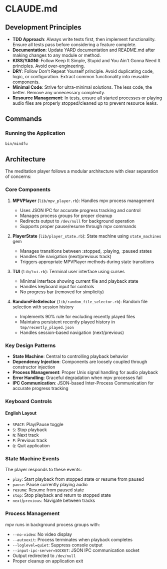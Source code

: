 # CLAUDE.md

## Development Principles

- **TDD Approach**: Always write tests first, then implement functionality. Ensure all tests pass before considering a feature complete.
- **Documentation**: Update YARD documentation and README.md after making changes to any module or method.
- **KISS/YAGNI**: Follow Keep It Simple, Stupid and You Ain't Gonna Need It principles. Avoid over-engineering.
- **DRY**: Follow Don't Repeat Yourself principle. Avoid duplicating code, logic, or configuration. Extract common functionality into reusable components.
- **Minimal Code**: Strive for ultra-minimal solutions. The less code, the better. Remove any unnecessary complexity.
- **Resource Management**: In tests, ensure all started processes or playing audio files are properly stopped/cleaned up to prevent resource leaks.

## Commands

### Running the Application
```bash
bin/mindfu
```

## Architecture

The meditation player follows a modular architecture with clear separation of concerns:

### Core Components

1. **MPVPlayer** (`lib/mpv_player.rb`): Handles mpv process management
   - Uses JSON IPC for accurate progress tracking and control
   - Manages process groups for proper cleanup
   - Redirects output to `/dev/null` for background operation
   - Supports proper pause/resume through mpv commands

2. **PlayerState** (`lib/player_state.rb`): State machine using `state_machines` gem
   - Manages transitions between :stopped, :playing, :paused states
   - Handles file navigation (next/previous track)
   - Triggers appropriate MPVPlayer methods during state transitions

3. **TUI** (`lib/tui.rb`): Terminal user interface using curses
   - Minimal interface showing current file and playback state
   - Handles keyboard input for controls
   - No progress bar (removed for simplicity)

4. **RandomFileSelector** (`lib/random_file_selector.rb`): Random file selection with session history
   - Implements 90% rule for excluding recently played files
   - Maintains persistent recently played history in `tmp/recently_played.json`
   - Handles session-based navigation (next/previous)

### Key Design Patterns

- **State Machine**: Central to controlling playback behavior
- **Dependency Injection**: Components are loosely coupled through constructor injection
- **Process Management**: Proper Unix signal handling for audio playback
- **Error Handling**: Graceful degradation when mpv processes fail
- **IPC Communication**: JSON-based Inter-Process Communication for accurate progress tracking

### Keyboard Controls

#### English Layout
- `SPACE`: Play/Pause toggle
- `S`: Stop playback
- `N`: Next track
- `P`: Previous track
- `Q`: Quit application

### State Machine Events

The player responds to these events:
- `play`: Start playback from stopped state or resume from paused
- `pause`: Pause currently playing audio
- `resume`: Resume from paused state
- `stop`: Stop playback and return to stopped state
- `next`/`previous`: Navigate between tracks

### Process Management

mpv runs in background process groups with:
- `--no-video`: No video display
- `--autoexit`: Process terminates when playback completes
- `--loglevel=quiet`: Suppress console output
- `--input-ipc-server=SOCKET`: JSON IPC communication socket
- Output redirected to `/dev/null`
- Proper cleanup on application exit

